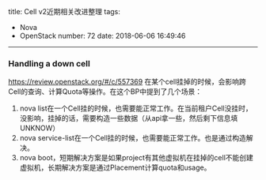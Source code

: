 title: Cell v2近期相关改进整理
tags:
  - Nova
  - OpenStack
number: 72
date: 2018-06-06 16:49:46
---

### Handling a down cell
https://review.openstack.org/#/c/557369
在某个cell挂掉的时候，会影响跨Cell的查询、计算Quota等操作。在这个BP中提到了几个场景：
1. nova list在一个Cell挂的时候，也需要能正常工作。在当前租户Cell没挂时，没影响，挂掉的话，需要构造一些数据（从api拿一些，然后剩下信息填UNKNOW）
2. nova service-list在一个Cell挂的时候，也需要能正常工作。也是通过构造解决。
3. nova boot，短期解决方案是如果project有其他虚拟机在挂掉的cell不能创建虚拟机，长期解决方案是通过Placement计算quota和usage。
